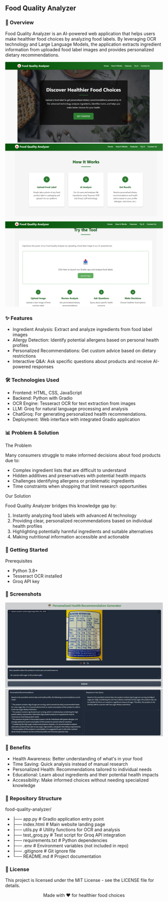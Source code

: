## Food Quality Analyzer

### 🍎 Overview

Food Quality Analyzer is an AI-powered web application that helps users make healthier food choices by analyzing food labels. By leveraging OCR technology and Large Language Models, the application extracts ingredient information from uploaded food label images and provides personalized dietary recommendations.

![Web UI](images/landing-page.png)
![Web UI](images/landing-page2.png)
![Web UI](images/landing-page3.png)

### ✨ Features

- Ingredient Analysis: Extract and analyze ingredients from food label images
- Allergy Detection: Identify potential allergens based on personal health profiles
- Personalized Recommendations: Get custom advice based on dietary restrictions
- Interactive Q&A: Ask specific questions about products and receive AI-powered responses

### 🛠️ Technologies Used

- Frontend: HTML, CSS, JavaScript
- Backend: Python with Gradio
- OCR Engine: Tesseract OCR for text extraction from images
- LLM: Groq for natural language processing and analysis
- ChatGroq: For generating personalized health recommendations.
- Deployment: Web interface with integrated Gradio application

### 📊 Problem & Solution
The Problem

Many consumers struggle to make informed decisions about food products due to:

- Complex ingredient lists that are difficult to understand
- Hidden additives and preservatives with potential health impacts
- Challenges identifying allergens or problematic ingredients
- Time constraints when shopping that limit research opportunities

Our Solution

Food Quality Analyzer bridges this knowledge gap by:

1. Instantly analyzing food labels with advanced AI technology
2. Providing clear, personalized recommendations based on individual health profiles
3. Highlighting potentially harmful ingredients and suitable alternatives
4. Making nutritional information accessible and actionable

### 🚀 Getting Started
Prerequisites

* Python 3.8+
* Tesseract OCR installed
* Groq API key

### 📸 Screenshots

![Web UI](images/analysis-results.png)
![Web UI](images/user-recommendations.png)

### 🌟 Benefits

- Health Awareness: Better understanding of what's in your food
- Time Saving: Quick analysis instead of manual research
- Personalized Health: Recommendations tailored to individual needs
- Educational: Learn about ingredients and their potential health impacts
- Accessibility: Make informed choices without needing specialized knowledge

### 📂 Repository Structure

food-quality-analyzer/

- ├── app.py               # Gradio application entry point
- ├── index.html           # Main website landing page
- ├── utils.py             # Utility functions for OCR and analysis
- ├── test_groq.py         # Test script for Groq API integration
- ├── requirements.txt     # Python dependencies
- ├── .env                 # Environment variables (not included in repo)
- ├── .gitignore           # Git ignore file
- └── README.md            # Project documentation

### 📝 License
This project is licensed under the MIT License - see the LICENSE file for details.

<p align="center">
  Made with ❤️ for healthier food choices
</p>
